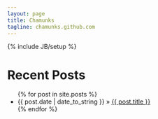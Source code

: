 ```yaml
---
layout: page
title: Chamunks
tagline: chamunks.github.com
---
```


{% include JB/setup %}

# Recent Posts
<ul class="posts">
  {% for post in site.posts %}
    <li><span>{{ post.date | date_to_string }}</span> &raquo; <a href="{{ BASE_PATH }}{{ post.url }}">{{ post.title }}</a></li>
  {% endfor %}
</ul>
